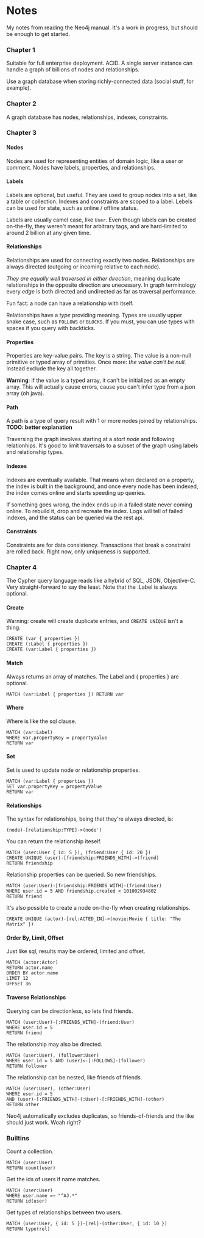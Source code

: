 # Notes

My notes from reading the Neo4j manual. It's a work in progress, but should be enough to get started. 

### Chapter 1

Suitable for full enterprise deployment. ACID. A single server instance can handle a graph of billions of nodes and relationships. 

Use a graph database when storing richly-connected data (social stuff, for example). 

### Chapter 2

A graph database has nodes, relationships, indexes, constraints. 

### Chapter 3

#### Nodes

Nodes are used for representing entities of domain logic, like a user or comment. Nodes have labels, properties, and relationships. 

#### Labels

Labels are optional, but useful. They are used to group nodes into a set, like a table or collection. Indexes and constraints are scoped to a label. Lebels can be used for state, such as online / offline status. 

Labels are usually camel case, like `User`. Even though labels can be created on-the-fly, they weren't meant for arbitrary tags, and are hard-limited to around 2 billion at any given time.

#### Relationships

Relationships are used for connecting exactly two nodes. Relationships are always directed (outgoing or incoming relative to each node). 

*They are equally well traversed in either direction*, meaning duplicate relationships in the opposite direction are unecessary. In graph terminology every *edge* is both directed and undirected as far as traversal performance. 

Fun fact: a node can have a relationship with itself. 

Relationships have a *type* providing meaning. Types are usually upper snake case, such as `FOLLOWS` or `BLOCKS`. If you must, you can use types with spaces if you query with backticks. 

#### Properties

Properties are key-value pairs. The key is a string. The value is a non-null primitive or typed array of primities. Once more: *the value can't be null*. Instead exclude the key all together. 

**Warning**: if the value is a typed array, it can't be initialized as an empty array. This will actually cause errors, cause you can't infer type from a json array (oh java). 

#### Path

A path is a type of query result with 1 or more nodes joined by relationships. **TODO: better explanation**

Traversing the graph involves starting at a *start node* and following relationhips. It's good to limit traversals to a subset of the graph using labels and relationship types. 

#### Indexes

Indexes are eventually available. That means when declared on a property, the index is built in the background, and once every node has been indexed, the index comes online and starts speeding up queries. 

If something goes wrong, the index ends up in a failed state never coming online. To rebuild it, drop and recreate the index. Logs will tell of failed indexes, and the status can be queried via the rest api. 

#### Constraints

Constraints are for data consistency. Transactions that break a constraint are rolled back. Right now, only uniqueness is supported. 

### Chapter 4

The Cypher query language reads like a hybrid of SQL, JSON, Objective-C. Very straight-forward to say the least. Note that the :Label is always optional. 

#### Create

Warning: create will create duplicate entries, and `CREATE UNIQUE` isn't a thing. 

```
CREATE (var { properties })
CREATE (:Label { properties })
CREATE (var:Label { properties })
```

#### Match

Always returns an array of matches. The Label and { properties } are optional. 

```
MATCH (var:Label { properties }) RETURN var
```

#### Where

Where is like the sql clause.

```
MATCH (var:Label)
WHERE var.propertyKey = propertyValue
RETURN var
```

#### Set

Set is used to update node or relationship properties. 

```
MATCH (var:Label { properties })
SET var.propertyKey = propertyValue
RETURN var
```

#### Relationships

The syntax for relationships, being that they're always directed, is:

```
(node)-[relationship:TYPE]->(node')
```

You can return the relationship iteself.

```
MATCH (user:User { id: 5 }), (friend:User { id: 20 })
CREATE UNIQUE (user)-[friendship:FRIENDS_WITH]->(friend)
RETURN friendship
```

Relationship properties can be queried. So new friendships.

```
MATCH (user:User)-[friendship:FRIENDS_WITH]-(friend:User)
WHERE user.id = 5 AND friendship.created < 101002934802
RETURN friend
```

It's also possible to create a node on-the-fly when creating relationships.

```
CREATE UNIQUE (actor)-[rel:ACTED_IN]->(movie:Movie { title: "The Matrix" })
```

#### Order By, Limit, Offset

Just like sql, results may be ordered, limited and offset. 

```
MATCH (actor:Actor)
RETURN actor.name
ORDER BY actor.name
LIMIT 12
OFFSET 36
```

#### Traverse Relationships

Querying can be directionless, so lets find friends.

```
MATCH (user:User)-[:FRIENDS_WITH]-(friend:User)
WHERE user.id = 5
RETURN friend
```

The relationship may also be directed.

```
MATCH (user:User), (follower:User)
WHERE user.id = 5 AND (user)<-[:FOLLOWS]-(follower)
RETURN follower
```

The relationship can be nested, like friends of friends.

```
MATCH (user:User), (other:User)
WHERE user.id = 5
AND (user)-[:FRIENDS_WITH]-(:User)-[:FRIENDS_WITH]-(other)
RETURN other
```

Neo4j automatically excludes duplicates, so friends-of-friends and the like should just work. Woah right? 

### Builtins

Count a collection.

```
MATCH (user:User)
RETURN count(user)
```

Get the ids of users if name matches.

```
MATCH (user:User)
WHERE user.name =~ "^AJ.*"
RETURN id(user)
```

Get types of relationships between two users.

```
MATCH (user:User, { id: 5 })-[rel]-(other:User, { id: 10 })
RETURN type(rel)
```
